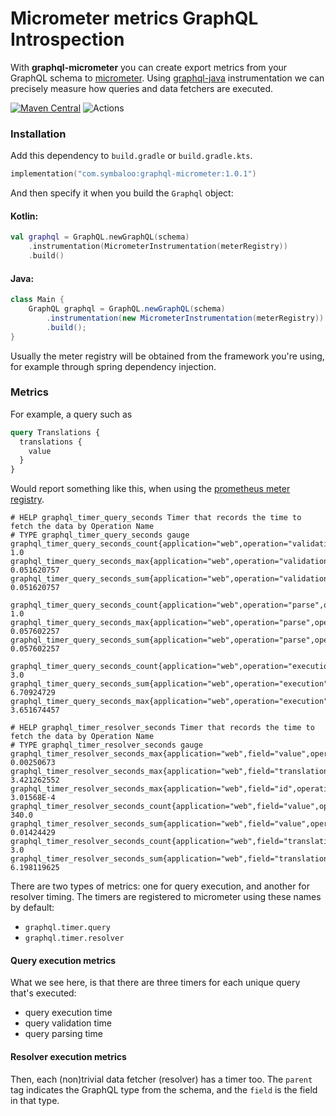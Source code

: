 # Micrometer metrics GraphQL Introspection

With **graphql-micrometer** you can create export metrics from your GraphQL schema
to [micrometer](https://micrometer.io). Using
[graphql-java](https://www.graphql-java.com) instrumentation we can precisely
measure how queries and data fetchers are executed.

[![Maven Central](https://maven-badges.herokuapp.com/maven-central/com.symbaloo/graphql-micrometer/badge.svg)](https://maven-badges.herokuapp.com/maven-central/com.symbaloo/graphql-micrometer)
![Actions](https://github.com/symbaloo/graphql-micrometer/workflows/Run%20Build/badge.svg)

### Installation

Add this dependency to `build.gradle` or `build.gradle.kts`.

```kotlin
implementation("com.symbaloo:graphql-micrometer:1.0.1")
```

And then specify it when you build the `Graphql` object:

#### Kotlin:

```kotlin
val graphql = GraphQL.newGraphQL(schema)
    .instrumentation(MicrometerInstrumentation(meterRegistry))
    .build()
```

#### Java:

```java
class Main {
    GraphQL graphql = GraphQL.newGraphQL(schema)
        .instrumentation(new MicrometerInstrumentation(meterRegistry))
        .build();
}
```

Usually the meter registry will be obtained from the framework you're using, for
example through spring dependency injection.

### Metrics

For example, a query such as

```graphql
query Translations {
  translations {
    value
  }
}
```

Would report something like this, when using the [prometheus meter registry](https://micrometer.io/docs/registry/prometheus).

```
# HELP graphql_timer_query_seconds Timer that records the time to fetch the data by Operation Name
# TYPE graphql_timer_query_seconds gauge
graphql_timer_query_seconds_count{application="web",operation="validation",operationName="Translations",sha256="54d4922bf8a3a542b0eb2b6d47fff7466f77ea793fc875a5067b02b43411f710",} 1.0
graphql_timer_query_seconds_max{application="web",operation="validation",operationName="Translations",sha256="54d4922bf8a3a542b0eb2b6d47fff7466f77ea793fc875a5067b02b43411f710",} 0.051620757
graphql_timer_query_seconds_sum{application="web",operation="validation",operationName="Translations",sha256="54d4922bf8a3a542b0eb2b6d47fff7466f77ea793fc875a5067b02b43411f710",} 0.051620757

graphql_timer_query_seconds_count{application="web",operation="parse",operationName="Translations",sha256="54d4922bf8a3a542b0eb2b6d47fff7466f77ea793fc875a5067b02b43411f710",} 1.0
graphql_timer_query_seconds_max{application="web",operation="parse",operationName="Translations",sha256="54d4922bf8a3a542b0eb2b6d47fff7466f77ea793fc875a5067b02b43411f710",} 0.057602257
graphql_timer_query_seconds_sum{application="web",operation="parse",operationName="Translations",sha256="54d4922bf8a3a542b0eb2b6d47fff7466f77ea793fc875a5067b02b43411f710",} 0.057602257

graphql_timer_query_seconds_count{application="web",operation="execution",operationName="Translations",sha256="54d4922bf8a3a542b0eb2b6d47fff7466f77ea793fc875a5067b02b43411f710",} 3.0
graphql_timer_query_seconds_sum{application="web",operation="execution",operationName="Translations",sha256="54d4922bf8a3a542b0eb2b6d47fff7466f77ea793fc875a5067b02b43411f710",} 6.70924729
graphql_timer_query_seconds_max{application="web",operation="execution",operationName="Translations",sha256="54d4922bf8a3a542b0eb2b6d47fff7466f77ea793fc875a5067b02b43411f710",} 3.651674457

# HELP graphql_timer_resolver_seconds Timer that records the time to fetch the data by Operation Name
# TYPE graphql_timer_resolver_seconds gauge
graphql_timer_resolver_seconds_max{application="web",field="value",operationName="Translations",parent="Translation",sha256="54d4922bf8a3a542b0eb2b6d47fff7466f77ea793fc875a5067b02b43411f710",} 0.00250673
graphql_timer_resolver_seconds_max{application="web",field="translations",operationName="Translations",parent="Query",sha256="54d4922bf8a3a542b0eb2b6d47fff7466f77ea793fc875a5067b02b43411f710",} 3.421262552
graphql_timer_resolver_seconds_max{application="web",field="id",operationName="Translations",parent="Translation",sha256="54d4922bf8a3a542b0eb2b6d47fff7466f77ea793fc875a5067b02b43411f710",} 3.01568E-4
graphql_timer_resolver_seconds_count{application="web",field="value",operationName="Translations",parent="Translation",sha256="54d4922bf8a3a542b0eb2b6d47fff7466f77ea793fc875a5067b02b43411f710",} 340.0
graphql_timer_resolver_seconds_sum{application="web",field="value",operationName="Translations",parent="Translation",sha256="54d4922bf8a3a542b0eb2b6d47fff7466f77ea793fc875a5067b02b43411f710",} 0.01424429
graphql_timer_resolver_seconds_count{application="web",field="translations",operationName="Translations",parent="Query",sha256="54d4922bf8a3a542b0eb2b6d47fff7466f77ea793fc875a5067b02b43411f710",} 3.0
graphql_timer_resolver_seconds_sum{application="web",field="translations",operationName="Translations",parent="Query",sha256="54d4922bf8a3a542b0eb2b6d47fff7466f77ea793fc875a5067b02b43411f710",} 6.198119625
```

There are two types of metrics: one for query execution, and another for
resolver timing. The timers are registered to micrometer using these names by
default:

- `graphql.timer.query`
- `graphql.timer.resolver`

#### Query execution metrics

What we see here, is that there are three timers for each unique query that's executed:

- query execution time
- query validation time
- query parsing time

#### Resolver execution metrics

Then, each (non)trivial data fetcher (resolver) has a timer too. The `parent`
tag indicates the GraphQL type from the schema, and the `field` is the field in
that type.
